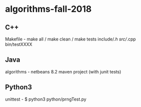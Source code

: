 # algorithms-fall-2018

## C++

Makefile - make all / make clean / make tests
include/*.h
src/*.cpp
bin/testXXXX

## Java

algorithms - netbeans 8.2 maven project (with junit tests)

## Python3

unittest - $ python3 python/prngTest.py

